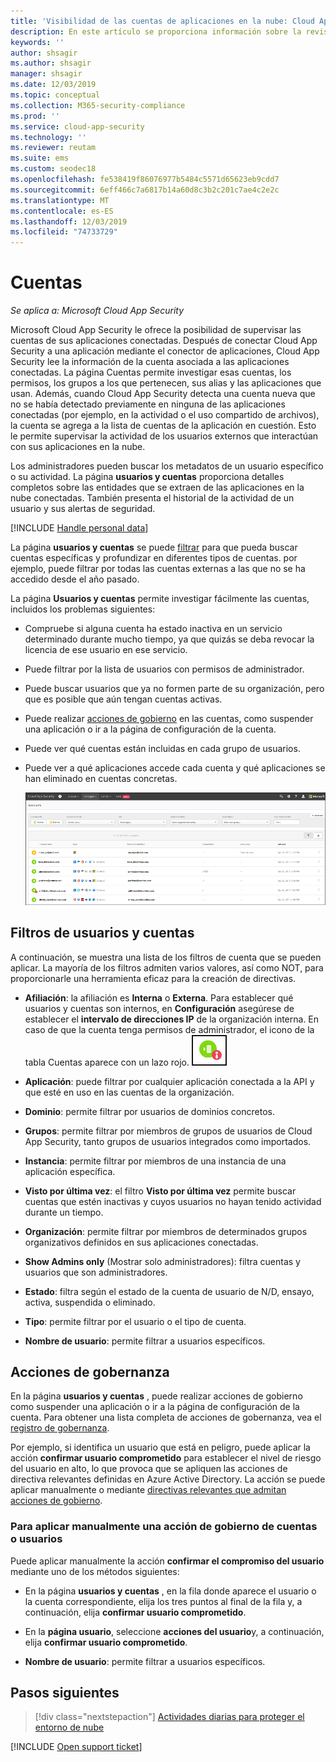 ```yaml
---
title: 'Visibilidad de las cuentas de aplicaciones en la nube: Cloud App Security | Microsoft Docs'
description: En este artículo se proporciona información sobre la revisión de las cuentas de las aplicaciones conectadas.
keywords: ''
author: shsagir
ms.author: shsagir
manager: shsagir
ms.date: 12/03/2019
ms.topic: conceptual
ms.collection: M365-security-compliance
ms.prod: ''
ms.service: cloud-app-security
ms.technology: ''
ms.reviewer: reutam
ms.suite: ems
ms.custom: seodec18
ms.openlocfilehash: fe538419f86076977b5484c5571d65623eb9cdd7
ms.sourcegitcommit: 6eff466c7a6817b14a60d8c3b2c201c7ae4c2e2c
ms.translationtype: MT
ms.contentlocale: es-ES
ms.lasthandoff: 12/03/2019
ms.locfileid: "74733729"
---
```

# <a name="accounts"></a>Cuentas

*Se aplica a: Microsoft Cloud App Security*

Microsoft Cloud App Security le ofrece la posibilidad de supervisar las cuentas de sus aplicaciones conectadas. Después de conectar Cloud App Security a una aplicación mediante el conector de aplicaciones, Cloud App Security lee la información de la cuenta asociada a las aplicaciones conectadas. La página Cuentas permite investigar esas cuentas, los permisos, los grupos a los que pertenecen, sus alias y las aplicaciones que usan. Además, cuando Cloud App Security detecta una cuenta nueva que no se había detectado previamente en ninguna de las aplicaciones conectadas (por ejemplo, en la actividad o el uso compartido de archivos), la cuenta se agrega a la lista de cuentas de la aplicación en cuestión. Esto le permite supervisar la actividad de los usuarios externos que interactúan con sus aplicaciones en la nube.

Los administradores pueden buscar los metadatos de un usuario específico o su actividad. La página **usuarios y cuentas** proporciona detalles completos sobre las entidades que se extraen de las aplicaciones en la nube conectadas. También presenta el historial de la actividad de un usuario y sus alertas de seguridad.

[!INCLUDE [Handle personal data](../includes/gdpr-intro-sentence.md)]

La página **usuarios y cuentas** se puede [filtrar](#users-and-accounts-filters) para que pueda buscar cuentas específicas y profundizar en diferentes tipos de cuentas. por ejemplo, puede filtrar por todas las cuentas externas a las que no se ha accedido desde el año pasado.

La página **Usuarios y cuentas** permite investigar fácilmente las cuentas, incluidos los problemas siguientes:

* Compruebe si alguna cuenta ha estado inactiva en un servicio determinado durante mucho tiempo, ya que quizás se deba revocar la licencia de ese usuario en ese servicio.

* Puede filtrar por la lista de usuarios con permisos de administrador.
* Puede buscar usuarios que ya no formen parte de su organización, pero que es posible que aún tengan cuentas activas.
* Puede realizar [acciones de gobierno](#governance-actions) en las cuentas, como suspender una aplicación o ir a la página de configuración de la cuenta.
* Puede ver qué cuentas están incluidas en cada grupo de usuarios.  
* Puede ver a qué aplicaciones accede cada cuenta y qué aplicaciones se han eliminado en cuentas concretas.

    ![pantalla cuentas](./media/accounts-page.png)

## <a name="users-and-accounts-filters"></a>Filtros de usuarios y cuentas

A continuación, se muestra una lista de los filtros de cuenta que se pueden aplicar. La mayoría de los filtros admiten varios valores, así como NOT, para proporcionarle una herramienta eficaz para la creación de directivas.  
  
<!--- **Account name**: The account name is the primary alias of the user, but other identifiers from other Microsoft accounts (Office 365 and Azure Active Directory) such as proxy addresses, aliases, SID are supported and consolidated beneath the primary alias. -->

* **Afiliación**: la afiliación es **Interna** o **Externa**. Para establecer qué usuarios y cuentas son internos, en **Configuración** asegúrese de establecer el **intervalo de direcciones IP** de la organización interna. En caso de que la cuenta tenga permisos de administrador, el icono de la tabla Cuentas aparece con un lazo rojo. ![icono de administrador de cuentas](./media/accounts-admin-icon.png)

* **Aplicación**: puede filtrar por cualquier aplicación conectada a la API y que esté en uso en las cuentas de la organización.
* **Dominio**: permite filtrar por usuarios de dominios concretos.
* **Grupos**: permite filtrar por miembros de grupos de usuarios de Cloud App Security, tanto grupos de usuarios integrados como importados.
* **Instancia**: permite filtrar por miembros de una instancia de una aplicación específica.
* **Visto por última vez**: el filtro **Visto por última vez** permite buscar cuentas que estén inactivas y cuyos usuarios no hayan tenido actividad durante un tiempo.
* **Organización**: permite filtrar por miembros de determinados grupos organizativos definidos en sus aplicaciones conectadas.
* **Show Admins only** (Mostrar solo administradores): filtra cuentas y usuarios que son administradores.
* **Estado**: filtra según el estado de la cuenta de usuario de N/D, ensayo, activa, suspendida o eliminado.
* **Tipo**: permite filtrar por el usuario o el tipo de cuenta.
* **Nombre de usuario**: permite filtrar a usuarios específicos.

## <a name="governance-actions"></a>Acciones de gobernanza

En la página **usuarios y cuentas** , puede realizar acciones de gobierno como suspender una aplicación o ir a la página de configuración de la cuenta. Para obtener una lista completa de acciones de gobernanza, vea el [registro de gobernanza](governance-actions.md).

Por ejemplo, si identifica un usuario que está en peligro, puede aplicar la acción **confirmar usuario comprometido** para establecer el nivel de riesgo del usuario en alto, lo que provoca que se apliquen las acciones de directiva relevantes definidas en Azure Active Directory. La acción se puede aplicar manualmente o mediante [directivas relevantes que admitan acciones de gobierno](governance-actions.md).

### <a name="to-manually-apply-a-user-or-account-governance-action"></a>Para aplicar manualmente una acción de gobierno de cuentas o usuarios

Puede aplicar manualmente la acción **confirmar el compromiso del usuario** mediante uno de los métodos siguientes:

* En la página **usuarios y cuentas** , en la fila donde aparece el usuario o la cuenta correspondiente, elija los tres puntos al final de la fila y, a continuación, elija **confirmar usuario comprometido**.

* En la **página usuario**, seleccione **acciones del usuario**y, a continuación, elija **confirmar usuario comprometido**.

* **Nombre de usuario**: permite filtrar a usuarios específicos.

## <a name="next-steps"></a>Pasos siguientes

> [!div class="nextstepaction"]
> [Actividades diarias para proteger el entorno de nube](daily-activities-to-protect-your-cloud-environment.md)

[!INCLUDE [Open support ticket](includes/support.md)]

